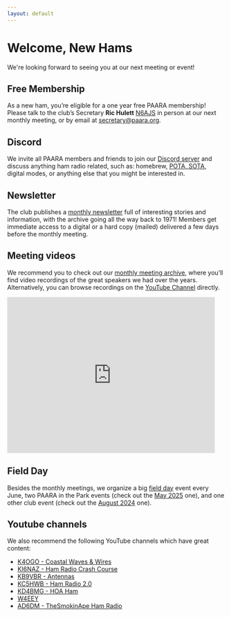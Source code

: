 ```yaml
---
layout: default
---
```


# Welcome, New Hams

We're looking forward to seeing you at our next meeting or event!

## Free Membership

As a new ham, you’re eligible for a one year free PAARA membership! Please talk to the club’s Secretary **Ric Hulett** [N6AJS](https://www.qrz.com/db/N6AJS) in person at our next monthly meeting, or by email at <secretary@paara.org>.

## Discord
We invite all PAARA members and friends to join our [Discord server](https://discord.gg/E2s4rez64d) and discuss anything ham radio related, such as: homebrew, [POTA, SOTA](https://paara.org/ontheair.html), digital modes, or anything else that you might be interested in.

## Newsletter

The club publishes a [monthly newsletter](https://paara.org/newsletter.html) full of interesting stories and information, with the archive going all the way back to 1971! Members get immediate access to a digital or a hard copy (mailed) delivered a few days before the monthly meeting.

## Meeting videos
We recommend you to check out our [monthly meeting archive](https://paara.org/meetings.html#past-meetings), where you’ll find video recordings of the great speakers we had over the years. Alternatively, you can browse recordings on the [YouTube Channel](https://www.youtube.com/@paarapresentations-c3w) directly.

<iframe style="max-width: 480px" width="100%" height="360" src="https://www.youtube.com/embed/videoseries?list=UUmIe9q2LiRcDk0swxNGfw6A" frameborder=0 allowfullscreen></iframe>

## Field Day

Besides the monthly meetings, we organize a big [field day](https://paara.org/fieldday.html) event every June, two PAARA in the Park events (check out the [May 2025](https://paara.org/events/20250503.html) one), and one other club event (check out the [August 2024](https://paara.org/events/20240824.html) one).

## Youtube channels

We also recommend the following YouTube channels which have great content:
* [K4OGO - Coastal Waves & Wires](https://www.youtube.com/@COASTALWAVESWIRES/videos)
* [KI6NAZ - Ham Radio Crash Course](https://www.youtube.com/@HamRadioCrashCourse/videos)
* [KB9VBR - Antennas](https://www.youtube.com/@KB9VBRAntennas/videos)
* [KC5HWB - Ham Radio 2.0](https://www.youtube.com/@HamRadio2/videos)
* [KD4BMG - HOA Ham](https://www.youtube.com/@HOAHamRadio/videos)
* [W4EEY](https://www.youtube.com/@W4EEY/videos)
* [AD6DM - TheSmokinApe Ham Radio](https://www.youtube.com/@TheSmokinApe/videos)

